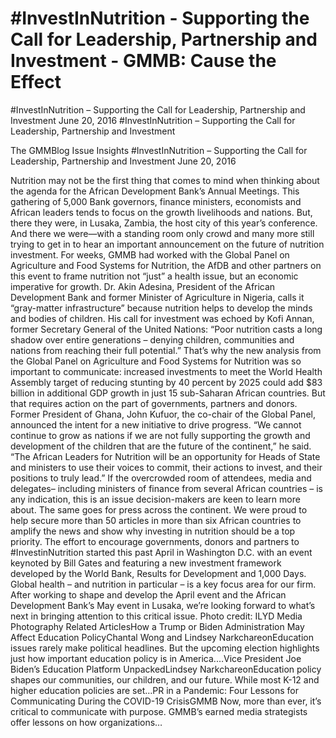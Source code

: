 # #InvestInNutrition - Supporting the Call for Leadership, Partnership and Investment - GMMB: Cause the Effect


#InvestInNutrition – Supporting the Call for Leadership, Partnership and Investment
June 20, 2016
#InvestInNutrition – Supporting the Call for Leadership, Partnership and Investment
 
The GMMBlog
Issue Insights #InvestInNutrition – Supporting the Call for Leadership, Partnership and Investment
June 20, 2016
 
Nutrition may not be the first thing that comes to mind when thinking about the agenda for the African Development Bank’s Annual Meetings. This gathering of 5,000 Bank governors, finance ministers, economists and African leaders tends to focus on the growth livelihoods and nations.
But, there they were, in Lusaka, Zambia, the host city of this year’s conference. And there we were—with a standing room only crowd and many more still trying to get in to hear an important announcement on the future of nutrition investment.
For weeks, GMMB had worked with the Global Panel on Agriculture and Food Systems for Nutrition, the AfDB and other partners on this event to frame nutrition not “just” a health issue, but an economic imperative for growth.
Dr. Akin Adesina, President of the African Development Bank and former Minister of Agriculture in Nigeria, calls it “gray-matter infrastructure” because nutrition helps to develop the minds and bodies of children.
His call for investment was echoed by Kofi Annan, former Secretary General of the United Nations: “Poor nutrition casts a long shadow over entire generations – denying children, communities and nations from reaching their full potential.”
That’s why the new analysis from the Global Panel on Agriculture and Food Systems for Nutrition was so important to communicate: increased investments to meet the World Health Assembly target of reducing stunting by 40 percent by 2025 could add $83 billion in additional GDP growth in just 15 sub-Saharan African countries.
But that requires action on the part of governments, partners and donors. Former President of Ghana, John Kufuor, the co-chair of the Global Panel, announced the intent for a new initiative to drive progress. “We cannot continue to grow as nations if we are not fully supporting the growth and development of the children that are the future of the continent,” he said. “The African Leaders for Nutrition will be an opportunity for Heads of State and ministers to use their voices to commit, their actions to invest, and their positions to truly lead.”
If the overcrowded room of attendees, media and delegates– including ministers of finance from several African countries – is any indication, this is an issue decision-makers are keen to learn more about.
The same goes for press across the continent. We were proud to help secure more than 50 articles in more than six African countries to amplify the news and show why investing in nutrition should be a top priority.
The effort to encourage governments, donors and partners to #InvestinNutrition started this past April in Washington D.C. with an event keynoted by Bill Gates and featuring a new investment framework developed by the World Bank, Results for Development and 1,000 Days.
Global health – and nutrition in particular – is a key focus area for our firm. After working to shape and develop the April event and the African Development Bank’s May event in Lusaka, we’re looking forward to what’s next in bringing attention to this critical issue.
Photo credit: ILYD Media Photography
Related ArticlesHow a Trump or Biden Administration May Affect Education PolicyChantal Wong and Lindsey NarkchareonEducation issues rarely make political headlines. But the upcoming election highlights just how important education policy is in America.…Vice President Joe Biden’s Education Platform UnpackedLindsey NarkchareonEducation policy shapes our communities, our children, and our future. While most K-12 and higher education policies are set…PR in a Pandemic: Four Lessons for Communicating During the COVID-19 CrisisGMMB Now, more than ever, it’s critical to communicate with purpose. GMMB’s earned media strategists offer lessons on how organizations…
